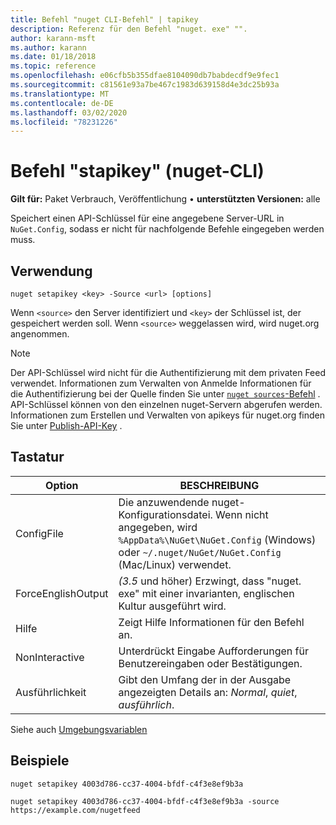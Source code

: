 ```yaml
---
title: Befehl "nuget CLI-Befehl" | tapikey
description: Referenz für den Befehl "nuget. exe" "".
author: karann-msft
ms.author: karann
ms.date: 01/18/2018
ms.topic: reference
ms.openlocfilehash: e06cfb5b355dfae8104090db7babdecdf9e9fec1
ms.sourcegitcommit: c81561e93a7be467c1983d639158d4e3dc25b93a
ms.translationtype: MT
ms.contentlocale: de-DE
ms.lasthandoff: 03/02/2020
ms.locfileid: "78231226"
---
```

# <a name="setapikey-command-nuget-cli"></a>Befehl "stapikey" (nuget-CLI)

**Gilt für:** Paket Verbrauch, Veröffentlichung &bullet; **unterstützten Versionen:** alle

Speichert einen API-Schlüssel für eine angegebene Server-URL in `NuGet.Config`, sodass er nicht für nachfolgende Befehle eingegeben werden muss.

## <a name="usage"></a>Verwendung

```cli
nuget setapikey <key> -Source <url> [options]
```

Wenn `<source>` den Server identifiziert und `<key>` der Schlüssel ist, der gespeichert werden soll. Wenn `<source>` weggelassen wird, wird nuget.org angenommen. 

> [!NOTE]
> Der API-Schlüssel wird nicht für die Authentifizierung mit dem privaten Feed verwendet. Informationen zum Verwalten von Anmelde Informationen für die Authentifizierung bei der Quelle finden Sie unter [`nuget sources`-Befehl](../cli-reference/cli-ref-sources.md) .
> API-Schlüssel können von den einzelnen nuget-Servern abgerufen werden. Informationen zum Erstellen und Verwalten von apikeys für nuget.org finden Sie unter [Publish-API-Key](../../quickstart/includes/publish-api-key.md) .

## <a name="options"></a>Tastatur

| Option | BESCHREIBUNG |
| --- | --- |
| ConfigFile | Die anzuwendende nuget-Konfigurationsdatei. Wenn nicht angegeben, wird `%AppData%\NuGet\NuGet.Config` (Windows) oder `~/.nuget/NuGet/NuGet.Config` (Mac/Linux) verwendet.|
| ForceEnglishOutput | *(3.5* und höher) Erzwingt, dass "nuget. exe" mit einer invarianten, englischen Kultur ausgeführt wird. |
| Hilfe | Zeigt Hilfe Informationen für den Befehl an. |
| NonInteractive | Unterdrückt Eingabe Aufforderungen für Benutzereingaben oder Bestätigungen. |
| Ausführlichkeit | Gibt den Umfang der in der Ausgabe angezeigten Details an: *Normal*, *quiet*, *ausführlich*. |

Siehe auch [Umgebungsvariablen](cli-ref-environment-variables.md)

## <a name="examples"></a>Beispiele

```cli
nuget setapikey 4003d786-cc37-4004-bfdf-c4f3e8ef9b3a

nuget setapikey 4003d786-cc37-4004-bfdf-c4f3e8ef9b3a -source https://example.com/nugetfeed
```
